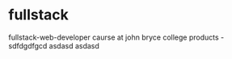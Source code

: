 # fullstack
fullstack-web-developer caurse at john bryce college
products - sdfdgdfgcd
asdasd asdasd 
